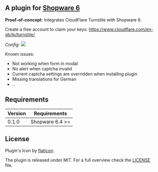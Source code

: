 ## A plugin for [Shopware 6](https://github.com/shopware/platform)

**Proof-of-concept**: Integrates CloudFlare Turnstile with Shopware 6.

Create a free account to claim your keys: https://www.cloudflare.com/en-gb/lp/turnstile/

*Config:* 
![](https://i.imgur.com/qutsRPd.png)

Known issues:
* Not working when form in modal
* No alert when captcha invalid
* Current captcha settings are overridden when installing plugin
* Missing translations for German
* ..

## Requirements

| Version 	  | Requirements               	|
|------------|----------------------------	|
| 0.1.0    	 | Shopware 6.4 >=	            |

## License

Plugin's Icon by [flaticon](https://www.flaticon.com).

The plugin is released under MIT. For a full overview check the [LICENSE](./LICENSE) file.

